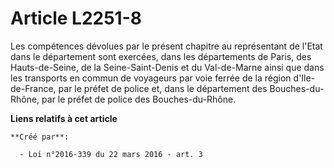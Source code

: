 # Article L2251-8

Les compétences dévolues par le présent chapitre au représentant de l'Etat dans le département sont exercées, dans les
départements de Paris, des Hauts-de-Seine, de la Seine-Saint-Denis et du Val-de-Marne ainsi que dans les transports en commun
de voyageurs par voie ferrée de la région d'Ile-de-France, par le préfet de police et, dans le département des Bouches-du-
Rhône, par le préfet de police des Bouches-du-Rhône.

**Liens relatifs à cet article**

	**Créé par**:

	  - Loi n°2016-339 du 22 mars 2016 - art. 3
